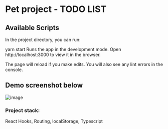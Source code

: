 <h1> Pet project - TODO LIST</h1>
<h2>Available Scripts</h2>
In the project directory, you can run:

yarn start
Runs the app in the development mode.
Open http://localhost:3000 to view it in the browser.

The page will reload if you make edits.
You will also see any lint errors in the console.


<h2>Demo screenshot below</h2>

![image](https://user-images.githubusercontent.com/35404801/123148401-dc248400-d468-11eb-9b29-c3514876e628.png)

<h3>Project stack:</h3> 
React Hooks, Routing, localStorage, Typescript
